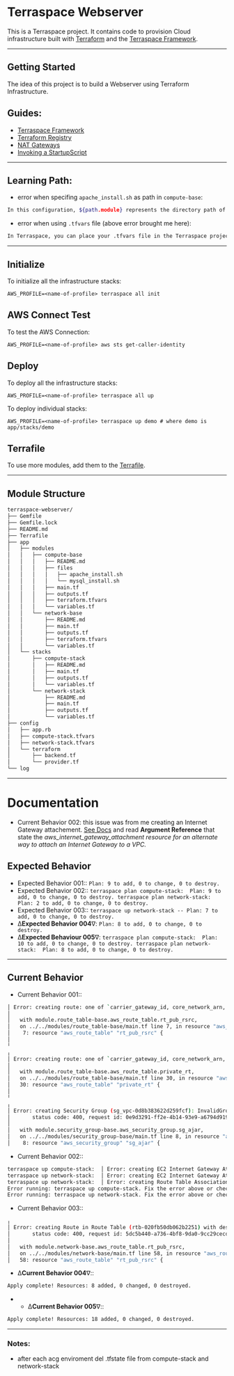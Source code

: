 # Terraspace Webserver

This is a Terraspace project. It contains code to provision Cloud infrastructure built with [Terraform](https://www.terraform.io/) and the [Terraspace Framework](https://terraspace.cloud/).

---------------

## Getting Started

The idea of this project is to build a Webserver using Terraform Infrastructure.

## Guides:
- [Terraspace Framework](https://terraspace.cloud/docs/learn/aws/)
- [Terraform Registry](https://registry.terraform.io/providers/hashicorp/aws/latest/docs)
- [NAT Gateways](https://docs.aws.amazon.com/vpc/latest/userguide/vpc-nat-gateway.html)
- [Invoking a StartupScript](https://fabianlee.org/2021/05/28/terraform-invoking-a-startup-script-for-an-ec2-aws_instance/)

-----

## Learning Path: 

- error when specifing `apache_install.sh` as path in `compute-base`:
```sh
In this configuration, ${path.module} represents the directory path of the current module (in this case, the compute-base directory). By appending /files/apache_install.sh, it constructs the correct file path to the apache_install.sh script relative to the compute-base directory.
```

- error when using `.tfvars` file (above error brought me here):
```sh
In Terraspace, you can place your .tfvars file in the Terraspace project's config directory. By default, Terraspace looks for .tfvars files in this directory and automatically loads them during deployment.
```

----

## Initialize
To initialize all the infrastructure stacks:

    AWS_PROFILE=<name-of-profile> terraspace all init


## AWS Connect Test
To test the AWS Connection:

    AWS_PROFILE=<name-of-profile> aws sts get-caller-identity

## Deploy

To deploy all the infrastructure stacks:

    AWS_PROFILE=<name-of-profile> terraspace all up

To deploy individual stacks:

    AWS_PROFILE=<name-of-profile> terraspace up demo # where demo is app/stacks/demo

## Terrafile

To use more modules, add them to the [Terrafile](https://terraspace.cloud/docs/terrafile/).

------

## Module Structure
```sh
terraspace-webserver/
├── Gemfile
├── Gemfile.lock
├── README.md
├── Terrafile
├── app
│   ├── modules
│   │   ├── compute-base
│   │   │   ├── README.md
│   │   │   ├── files
│   │   │   │   ├── apache_install.sh
│   │   │   │   └── mysql_install.sh
│   │   │   ├── main.tf
│   │   │   ├── outputs.tf
│   │   │   ├── terraform.tfvars
│   │   │   └── variables.tf
│   │   └── network-base
│   │       ├── README.md
│   │       ├── main.tf
│   │       ├── outputs.tf
│   │       ├── terraform.tfvars
│   │       └── variables.tf
│   └── stacks
│       ├── compute-stack
│       │   ├── README.md
│       │   ├── main.tf
│       │   ├── outputs.tf
│       │   └── variables.tf
│       └── network-stack
│           ├── README.md
│           ├── main.tf
│           ├── outputs.tf
│           └── variables.tf
├── config
│   ├── app.rb
│   ├── compute-stack.tfvars
│   ├── network-stack.tfvars
│   └── terraform
│       ├── backend.tf
│       └── provider.tf
└── log
```

-------

# Documentation

- Current Behavior 002: this issue was from me creating an Internet Gateway attachement. [See Docs](https://registry.terraform.io/providers/hashicorp/aws/latest/docs/resources/internet_gateway) and read **Argument Reference** that state the *aws_internet_gateway_attachment resource for an alternate way to attach an Internet Gateway to a VPC.*

## Expected Behavior
- Expected Behavior 001:: `Plan: 9 to add, 0 to change, 0 to destroy.`
- Expected Behavior 002:: `terraspace plan compute-stack:  Plan: 9 to add, 0 to change, 0 to destroy.
terraspace plan network-stack:  Plan: 2 to add, 0 to change, 0 to destroy.`
- Expected Behavior 003:: `terraspace up network-stack -- Plan: 7 to add, 0 to change, 0 to destroy.`
- ∆**Expected Behavior 004**∇: `Plan: 8 to add, 0 to change, 0 to destroy.`
- ∆**Expected Behaviour 005**∇: `terraspace plan compute-stack:  Plan: 10 to add, 0 to change, 0 to destroy.
terraspace plan network-stack:  Plan: 8 to add, 0 to change, 0 to destroy.`



------------

## Current Behavior
- Current Behavior 001:: 
```sh
│ Error: creating route: one of `carrier_gateway_id, core_network_arn, egress_only_gateway_id, gateway_id, instance_id, local_gateway_id, nat_gateway_id, network_interface_id, transit_gateway_id, vpc_endpoint_id, vpc_peering_connection_id` must be specified
│
│   with module.route_table-base.aws_route_table.rt_pub_rsrc,
│   on ../../modules/route_table-base/main.tf line 7, in resource "aws_route_table" "rt_pub_rsrc":
│    7: resource "aws_route_table" "rt_pub_rsrc" {
│
╵
╷
│ Error: creating route: one of `carrier_gateway_id, core_network_arn, egress_only_gateway_id, gateway_id, instance_id, local_gateway_id, nat_gateway_id, network_interface_id, transit_gateway_id, vpc_endpoint_id, vpc_peering_connection_id` must be specified
│
│   with module.route_table-base.aws_route_table.private_rt,
│   on ../../modules/route_table-base/main.tf line 30, in resource "aws_route_table" "private_rt":
│   30: resource "aws_route_table" "private_rt" {
│
╵
╷
│ Error: creating Security Group (sg_vpc-0d8b383622d259fcf): InvalidGroup.Duplicate: The security group 'sg_vpc-0d8b383622d259fcf' already exists for VPC 'vpc-0d8b383622d259fcf'
│       status code: 400, request id: 0e9d3291-ff2e-4b14-93e9-a6794d91950d
│
│   with module.security_group-base.aws_security_group.sg_ajar,
│   on ../../modules/security_group-base/main.tf line 8, in resource "aws_security_group" "sg_ajar":
│    8: resource "aws_security_group" "sg_ajar" {
```

- Current Behavior 002::
 ````sh
terraspace up compute-stack:  │ Error: creating EC2 Internet Gateway Attachment: error attaching EC2 Internet Gateway to VPC: Resource.AlreadyAssociated: resource is already attached to network
terraspace up network-stack:  │ Error: creating EC2 Internet Gateway Attachment: error attaching EC2 Internet Gateway to VPC: Resource.AlreadyAssociated: resource is already attached to network 
terraspace up network-stack:  │ Error: creating Route Table Association: Resource.AlreadyAssociated: the specified association for route table conflicts with an existing association
Error running: terraspace up compute-stack. Fix the error above or check logs for the error.
Error running: terraspace up network-stack. Fix the error above or check logs for the error.
````

- Current Behavior 003:: 
 ```sh
╷
│ Error: creating Route in Route Table (rtb-020fb50db062b2251) with destination (0.0.0.0/0): InvalidParameterValue: route table rtb-020fb50db062b2251 and network gateway igw-0a87b0d01921b5497 belong to different networks
│       status code: 400, request id: 5dc5b440-a736-4bf8-9da0-9cc29cecd34f
│
│   with module.network-base.aws_route_table.rt_pub_rsrc,
│   on ../../modules/network-base/main.tf line 58, in resource "aws_route_table" "rt_pub_rsrc":
│   58: resource "aws_route_table" "rt_pub_rsrc" {
```
- ∆**Current Behavior 004**∇:: 
```sh
Apply complete! Resources: 8 added, 0 changed, 0 destroyed.
```
- - ∆**Current Behavior 005**∇:: 
```sh
Apply complete! Resources: 18 added, 0 changed, 0 destroyed.
```

-------------------


### Notes:

- after each acg enviroment del .tfstate file from compute-stack and network-stack